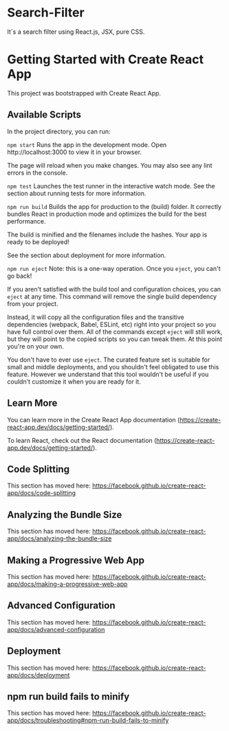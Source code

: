 # Search-Filter
It`s a search filter using React.js, JSX, pure CSS.

# Getting Started with Create React App
This project was bootstrapped with Create React App.

## Available Scripts
In the project directory, you can run:

``` npm start ```
Runs the app in the development mode.
Open http://localhost:3000 to view it in your browser.

The page will reload when you make changes.
You may also see any lint errors in the console.

``` npm test ```
Launches the test runner in the interactive watch mode.
See the section about running tests for more information.

``` npm run build ```
Builds the app for production to the (build) folder.
It correctly bundles React in production mode and optimizes the build for the best performance.

The build is minified and the filenames include the hashes.
Your app is ready to be deployed!

See the section about deployment for more information.

``` npm run eject ```
Note: this is a one-way operation. Once you ``` eject ```, you can't go back!

If you aren't satisfied with the build tool and configuration choices, you can ``` eject ``` at any time. This command will remove the single build dependency from your project.

Instead, it will copy all the configuration files and the transitive dependencies (webpack, Babel, ESLint, etc) right into your project so you have full control over them. All of the commands except ``` eject ``` will still work, but they will point to the copied scripts so you can tweak them. At this point you're on your own.

You don't have to ever use ``` eject ```. The curated feature set is suitable for small and middle deployments, and you shouldn't feel obligated to use this feature. However we understand that this tool wouldn't be useful if you couldn't customize it when you are ready for it.

## Learn More
You can learn more in the Create React App documentation (https://create-react-app.dev/docs/getting-started/).

To learn React, check out the React documentation (https://create-react-app.dev/docs/getting-started/).

## Code Splitting
This section has moved here: https://facebook.github.io/create-react-app/docs/code-splitting

## Analyzing the Bundle Size
This section has moved here: https://facebook.github.io/create-react-app/docs/analyzing-the-bundle-size

## Making a Progressive Web App
This section has moved here: https://facebook.github.io/create-react-app/docs/making-a-progressive-web-app

## Advanced Configuration
This section has moved here: https://facebook.github.io/create-react-app/docs/advanced-configuration

## Deployment
This section has moved here: https://facebook.github.io/create-react-app/docs/deployment

## npm run build fails to minify
This section has moved here: https://facebook.github.io/create-react-app/docs/troubleshooting#npm-run-build-fails-to-minify
